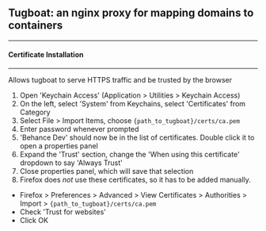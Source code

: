 ## Tugboat: an nginx proxy for mapping domains to containers
---

#### Certificate Installation
---

Allows tugboat to serve HTTPS traffic and be trusted by the browser

1. Open 'Keychain Access' (Application > Utilities > Keychain Access)
2. On the left, select 'System' from Keychains, select 'Certificates' from Category
3. Select File > Import Items, choose `{path_to_tugboat}/certs/ca.pem`
4. Enter password whenever prompted
5. 'Behance Dev' should now be in the list of certificates. Double click it to open a properties panel
6. Expand the 'Trust' section, change the 'When using this certificate' dropdown to say 'Always Trust'
7. Close properties panel, which will save that selection
8. Firefox does *not* use these certificates, so it has to be added manually.
  - Firefox > Preferences > Advanced > View Certificates > Authorities > Import > `{path_to_tugboat}/certs/ca.pem`
  - Check 'Trust for websites'
  - Click OK

